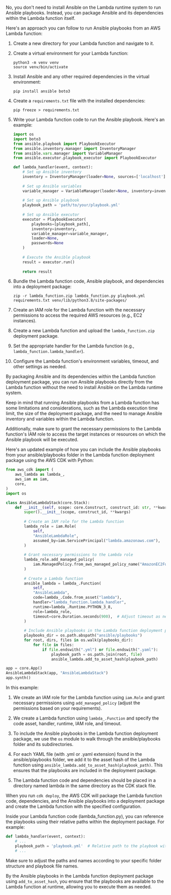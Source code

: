 No, you don't need to install Ansible on the Lambda runtime system to run Ansible playbooks. Instead, you can package Ansible and its dependencies within the Lambda function itself.

Here's an approach you can follow to run Ansible playbooks from an AWS Lambda function:

1. Create a new directory for your Lambda function and navigate to it.

2. Create a virtual environment for your Lambda function:
   ```
   python3 -m venv venv
   source venv/bin/activate
   ```

3. Install Ansible and any other required dependencies in the virtual environment:
   ```
   pip install ansible boto3
   ```

4. Create a `requirements.txt` file with the installed dependencies:
   ```
   pip freeze > requirements.txt
   ```

5. Write your Lambda function code to run the Ansible playbook. Here's an example:
   ```python
   import os
   import boto3
   from ansible.playbook import PlaybookExecutor
   from ansible.inventory.manager import InventoryManager
   from ansible.vars.manager import VariableManager
   from ansible.executor.playbook_executor import PlaybookExecutor
   
   def lambda_handler(event, context):
       # Set up Ansible inventory
       inventory = InventoryManager(loader=None, sources=['localhost'])
       
       # Set up Ansible variables
       variable_manager = VariableManager(loader=None, inventory=inventory)
       
       # Set up Ansible playbook
       playbook_path = 'path/to/your/playbook.yml'
       
       # Set up Ansible executor
       executor = PlaybookExecutor(
           playbooks=[playbook_path],
           inventory=inventory,
           variable_manager=variable_manager,
           loader=None,
           passwords=None
       )
       
       # Execute the Ansible playbook
       result = executor.run()
       
       return result
   ```

6. Bundle the Lambda function code, Ansible playbook, and dependencies into a deployment package:
   ```
   zip -r lambda_function.zip lambda_function.py playbook.yml requirements.txt venv/lib/python3.8/site-packages/
   ```

7. Create an IAM role for the Lambda function with the necessary permissions to access the required AWS resources (e.g., EC2 instances).

8. Create a new Lambda function and upload the `lambda_function.zip` deployment package.

9. Set the appropriate handler for the Lambda function (e.g., `lambda_function.lambda_handler`).

10. Configure the Lambda function's environment variables, timeout, and other settings as needed.

By packaging Ansible and its dependencies within the Lambda function deployment package, you can run Ansible playbooks directly from the Lambda function without the need to install Ansible on the Lambda runtime system.

Keep in mind that running Ansible playbooks from a Lambda function has some limitations and considerations, such as the Lambda execution time limit, the size of the deployment package, and the need to manage Ansible inventory and variables within the Lambda function.

Additionally, make sure to grant the necessary permissions to the Lambda function's IAM role to access the target instances or resources on which the Ansible playbook will be executed.

Here's an updated example of how you can include the Ansible playbooks from your ansible/playbooks folder in the Lambda function deployment package using the AWS CDK with Python:

```python
from aws_cdk import (
    aws_lambda as lambda_,
    aws_iam as iam,
    core,
)
import os

class AnsibleLambdaStack(core.Stack):
    def __init__(self, scope: core.Construct, construct_id: str, **kwargs) -> None:
        super().__init__(scope, construct_id, **kwargs)
        
        # Create an IAM role for the Lambda function
        lambda_role = iam.Role(
            self,
            "AnsibleLambdaRole",
            assumed_by=iam.ServicePrincipal("lambda.amazonaws.com"),
        )
        
        # Grant necessary permissions to the Lambda role
        lambda_role.add_managed_policy(
            iam.ManagedPolicy.from_aws_managed_policy_name("AmazonEC2FullAccess")
        )
        
        # Create a Lambda function
        ansible_lambda = lambda_.Function(
            self,
            "AnsibleLambda",
            code=lambda_.Code.from_asset("lambda"),
            handler="lambda_function.lambda_handler",
            runtime=lambda_.Runtime.PYTHON_3_8,
            role=lambda_role,
            timeout=core.Duration.seconds(900),  # Adjust timeout as needed
        )
        
        # Include Ansible playbooks in the Lambda function deployment package
        playbooks_dir = os.path.abspath("ansible/playbooks")
        for root, dirs, files in os.walk(playbooks_dir):
            for file in files:
                if file.endswith(".yml") or file.endswith(".yaml"):
                    playbook_path = os.path.join(root, file)
                    ansible_lambda.add_to_asset_hash(playbook_path)

app = core.App()
AnsibleLambdaStack(app, "AnsibleLambdaStack")
app.synth()
```

In this example:

1. We create an IAM role for the Lambda function using `iam.Role` and grant necessary permissions using `add_managed_policy` (adjust the permissions based on your requirements).

2. We create a Lambda function using `lambda_.Function` and specify the code asset, handler, runtime, IAM role, and timeout.

3. To include the Ansible playbooks in the Lambda function deployment package, we use the `os` module to walk through the ansible/playbooks folder and its subdirectories.

4. For each YAML file (with .yml or .yaml extension) found in the ansible/playbooks folder, we add it to the asset hash of the Lambda function using `ansible_lambda.add_to_asset_hash(playbook_path)`. This ensures that the playbooks are included in the deployment package.

5. The Lambda function code and dependencies should be placed in a directory named lambda in the same directory as the CDK stack file.

When you run `cdk deploy`, the AWS CDK will package the Lambda function code, dependencies, and the Ansible playbooks into a deployment package and create the Lambda function with the specified configuration.

Inside your Lambda function code (lambda_function.py), you can reference the playbooks using their relative paths within the deployment package. For example:

```python
def lambda_handler(event, context):
    # ...
    playbook_path = 'playbook.yml'  # Relative path to the playbook within the deployment package
    # ...
```

Make sure to adjust the paths and names according to your specific folder structure and playbook file names.

By  the Ansible playbooks in the Lambda function deployment package using `add_to_asset_hash`, you ensure that the playbooks are available to the Lambda function at runtime, allowing you to execute them as needed.
